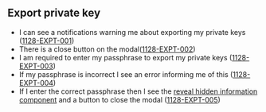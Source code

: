 ## Export private key

- I can see a notifications warning me about exporting my private keys (<a name="1128-EXPT-001" href="#1128-EXPT-001">1128-EXPT-001</a>)
- There is a close button on the modal(<a name="1128-EXPT-002" href="#1128-EXPT-002">1128-EXPT-002</a>)
- I am required to enter my passphrase to export my private keys (<a name="1128-EXPT-003" href="#1128-EXPT-003">1128-EXPT-003</a>)
- If my passphrase is incorrect I see an error informing me of this (<a name="1128-EXPT-004" href="#1128-EXPT-004">1128-EXPT-004</a>)
- If I enter the correct passphrase then I see the [reveal hidden information component](./1129-HDCN-hidden_container.md) and a button to close the modal (<a name="1128-EXPT-005" href="#1128-EXPT-005">1128-EXPT-005</a>)
